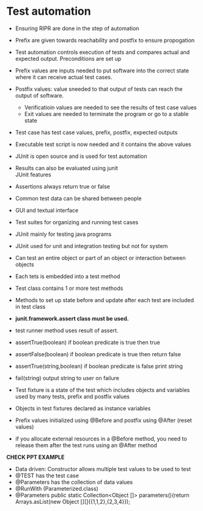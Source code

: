 # Test automation  
* Ensuring RIPR are done in the step of automation  
* Prefix are given towards reachability  and postfix to ensure propogation  
* Test automation controls execution of tests and compares actual and expected output. Preconditions are set up  
* Prefix values are inputs needed to put software into the correct state where it can receive actual test cases.  
* Postfix values: value sneeded to that output of tests can reach the output of software.  
  * Verificatioin values are needed to see the results of test case values  
  * Exit values are needed to terminate the program or go to a stable state  
* Test case has test case values, prefix, postfix, expected outputs  
* Executable test script is now needed and it contains the above values  
* JUnit is open source and is used for test automation  
* Results can also be evaluated using junit  
JUnit features
* Assertions always return true or false  
* Common test data can be shared between people  
* GUI and textual interface  
* Test suites for organizing and running test cases  

* JUnit mainly for testing java programs  
* JUnit used for unit and integration testing but not for system  
* Can test an entire object or part of an object or interaction between objects  
* Each tets is embedded into a test method  
* Test class contains 1 or more test methods  
* Methods to set up state before and update after each test are included in test class  
  
* **junit.framework.assert class must be used.**  
* test runner method uses result of assert.  
* assertTrue(boolean) if boolean predicate is true then true  
* assertFalse(boolean) if boolean predicate is true then return false 
* assertTrue(string,boolean) if boolean predicate is false print string
* fail(string) output string to user on failure  
  
* Test fixture is a state of the test which includes objects and variables used by many tests, prefix and postfix values  
* Objects in test fixtures declared as instance variables
* Prefix values initialized using @Before and postfix using @After (reset values)  
* if you allocate external resources in a @Before method, you need to release them after the test runs using an @After method
  
**CHECK PPT EXAMPLE**  
* Data driven: Constructor allows multiple test values to be used to test  
* @TEST has the test case  
* @Parameters has the collection of data values  
* @RunWith (Parameterized.class)  
* @Parameters public static Collection<Object []> parameters(){return Arrays.asList(new Object [][]{{1,1,2},{2,3,4}});

